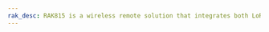 ```yaml
---
rak_desc: RAK815 is a wireless remote solution that integrates both LoRaWAN 1.0.2 protocol and Bluetooth 5.0, supporting the LoRaWAN working mode and Bluetooth transparent transmission up to 300 meters. This board is in the standard Arduino form factor with built-in GPS, acceleration, temperature, and humidity sensor.
---
```


<rk-redirect to="/Product-Categories/WisTrio/RAK815/Overview/" />